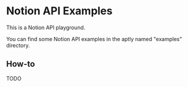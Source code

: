# Notion API Examples

This is a Notion API playground. 

You can find some Notion API examples in the aptly named "examples" directory.

## How-to

TODO
